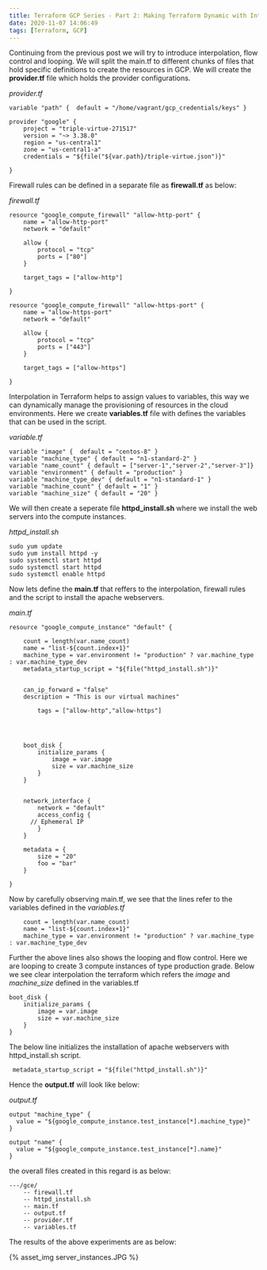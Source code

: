 ```yaml
---
title: Terraform GCP Series - Part 2: Making Terraform Dynamic with Interpolation
date: 2020-11-07 14:06:49
tags: [Terraform, GCP]
---
```


Continuing from the previous post we will try to introduce interpolation, flow control and looping. We will split the main.tf to different chunks of files that hold specific definitions to create the resources in GCP. We will create the **provider.tf** file which holds the provider configurations. 

*provider.tf*

```
variable "path" {  default = "/home/vagrant/gcp_credentials/keys" }

provider "google" {
    project = "triple-virtue-271517"
    version = "~> 3.38.0"
    region = "us-central1"
    zone = "us-central1-a"
    credentials = "${file("${var.path}/triple-virtue.json")}"
  
}
```

Firewall rules can be defined in a separate file as **firewall.tf** as below:

*firewall.tf*

```
resource "google_compute_firewall" "allow-http-port" {
    name = "allow-http-port"
    network = "default"

    allow {
        protocol = "tcp"
        ports = ["80"]
    }

    target_tags = ["allow-http"]
      
}

resource "google_compute_firewall" "allow-https-port" {
    name = "allow-https-port"
    network = "default"

    allow {
        protocol = "tcp"
        ports = ["443"]
    }

    target_tags = ["allow-https"]
      
}
```



Interpolation in Terraform helps to assign values to variables, this way we can dynamically manage the provisioning of resources in the cloud environments. Here we create **variables.tf** file with defines the variables that can be used in the script.

*variable.tf*

```
variable "image" {  default = "centos-8" }
variable "machine_type" { default = "n1-standard-2" }
variable "name_count" { default = ["server-1","server-2","server-3"]}
variable "environment" { default = "production" }
variable "machine_type_dev" { default = "n1-standard-1" }
variable "machine_count" { default = "1" }
variable "machine_size" { default = "20" }
```



We will then create a seperate file **httpd_install.sh** where we install the web servers into the compute instances.

*httpd_install.sh*

```
sudo yum update 
sudo yum install httpd -y
sudo systemctl start httpd
sudo systemctl start httpd
sudo systemctl enable httpd
```



Now lets define the **main.tf**  that reffers to the interpolation, firewall rules and the script to install the apache webservers.

*main.tf*

```
resource "google_compute_instance" "default" {
    
    count = length(var.name_count)
    name = "list-${count.index+1}"
    machine_type = var.environment != "production" ? var.machine_type : var.machine_type_dev
    metadata_startup_script = "${file("httpd_install.sh")}" 
    

    can_ip_forward = "false"
    description = "This is our virtual machines"

        tags = ["allow-http","allow-https"]

  


    boot_disk {
        initialize_params {
            image = var.image
            size = var.machine_size
        }
    }


    network_interface {
        network = "default"
        access_config {
      // Ephemeral IP
        }
    }

    metadata = {
        size = "20"
        foo = "bar"
    }

}
```

Now by carefully observing main.tf, we see that the lines refer to the variables defined in the *variables.tf* 

```
    count = length(var.name_count)
    name = "list-${count.index+1}"
    machine_type = var.environment != "production" ? var.machine_type : var.machine_type_dev
```

Further the above lines also shows the looping and flow control. Here  we are looping to create 3 compute instances of type production grade. Below we see clear interpolation the terraform which refers the *image* and *machine_size* defined in the variables.tf

    boot_disk {
        initialize_params {
            image = var.image
            size = var.machine_size
        }
    }


The below line initializes the installation of apache webservers with httpd_install.sh script.

` metadata_startup_script = "${file("httpd_install.sh")}"`



Hence the **output.tf** will look like below:

*output.tf*

```
output "machine_type" {
  value = "${google_compute_instance.test_instance[*].machine_type}"
}

output "name" {
  value = "${google_compute_instance.test_instance[*].name}"
}
```

 

the overall files created in this regard is as below:



```
---/gce/
	-- firewall.tf
	-- httpd_install.sh
	-- main.tf
	-- output.tf
	-- provider.tf
	-- variables.tf	
```



The results of the above experiments are as below:



{% asset_img server_instances.JPG %}



